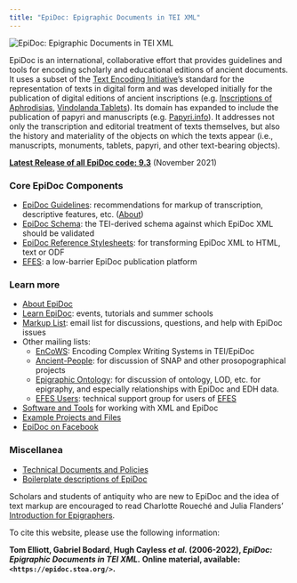 ```yaml
---
title: "EpiDoc: Epigraphic Documents in TEI XML"
---
```

![EpiDoc: Epigraphic Documents in TEI XML](https://sourceforge.net/p/epidoc/wiki/Images/attachment/new-banner.jpg)

EpiDoc is an international, collaborative effort that provides guidelines and tools for encoding scholarly and educational editions of ancient documents. It uses a subset of the [Text Encoding Initiative](https://www.tei-c.org/)’s standard for the representation of texts in digital form and was developed initially for the publication of digital editions of ancient inscriptions (e.g. [Inscriptions of Aphrodisias](https://insaph.kcl.ac.uk/insaph/), [Vindolanda Tablets](http://vindolanda.csad.ox.ac.uk/)). Its domain has expanded to include the publication of papyri and manuscripts (e.g. [Papyri.info](https://papyri.info/)). It addresses not only the transcription and editorial treatment of texts themselves, but also the history and materiality of the objects on which the texts appear (i.e., manuscripts, monuments, tablets, papyri, and other text-bearing objects).

**[Latest Release of all EpiDoc code: 9.3](https://sourceforge.net/p/epidoc/wiki/LatestRelease/)** (November 2021)

### Core EpiDoc Components

* [EpiDoc Guidelines](https://epidoc.stoa.org/gl/latest/): recommendations for markup of transcription, descriptive features, etc. ([About](https://sourceforge.net/p/epidoc/wiki/Guidelines/))
* [EpiDoc Schema](https://sourceforge.net/p/epidoc/wiki/Schema/): the TEI-derived schema against which EpiDoc XML should be validated
* [EpiDoc Reference Stylesheets](https://sourceforge.net/p/epidoc/wiki/Stylesheets/): for transforming EpiDoc XML to HTML, text or ODF
* [EFES](https://github.com/EpiDoc/EFES): a low-barrier EpiDoc publication platform

### Learn more

* [About EpiDoc](https://sourceforge.net/p/epidoc/wiki/About/)
* [Learn EpiDoc](https://sourceforge.net/p/epidoc/wiki/Training/): events, tutorials and summer schools
* [Markup List](https://sourceforge.net/p/epidoc/wiki/MarkupList/): email list for discussions, questions, and help with EpiDoc issues
* Other mailing lists:
  * [EnCoWS](https://groups.google.com/forum/#!forum/encows): Encoding Complex Writing Systems in TEI/EpiDoc
  * [Ancient-People](https://groups.google.com/forum/#!forum/ancient-people): for discussion of SNAP and other prosopographical projects
  * [Epigraphic Ontology](https://groups.google.com/forum/#!forum/epont): for discussion of ontology, LOD, etc. for epigraphy, and especially relationships with EpiDoc and EDH data.
  * [EFES Users](https://groups.google.com/forum/#!forum/efes-users): technical support group for users of [EFES](https://github.com/EpiDoc/EFES)
* [Software and Tools](https://sourceforge.net/p/epidoc/wiki/Software/) for working with XML and EpiDoc
* [Example Projects and Files](https://sourceforge.net/p/epidoc/wiki/Examples/)
* [EpiDoc on Facebook](https://www.facebook.com/EpiDoc)

### Miscellanea

* [Technical Documents and Policies](https://sourceforge.net/p/epidoc/wiki/TechDocs/)
* [Boilerplate descriptions of EpiDoc](https://sourceforge.net/p/epidoc/wiki/Boilerplate/)

Scholars and students of antiquity who are new to EpiDoc and the idea of text markup are encouraged to read Charlotte Roueché and Julia Flanders’ [Introduction for Epigraphers](https://epidoc.stoa.org/gl/latest/intro-eps.html).

To cite this website, please use the following information:

**Tom Elliott, Gabriel Bodard, Hugh Cayless _et al._ (2006-2022), _EpiDoc: Epigraphic Documents in TEI XML._ Online material, available: `<https://epidoc.stoa.org/>`.**
